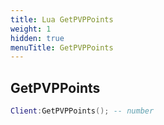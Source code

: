 ```yaml
---
title: Lua GetPVPPoints
weight: 1
hidden: true
menuTitle: GetPVPPoints
---
```

## GetPVPPoints
```lua
Client:GetPVPPoints(); -- number
```
